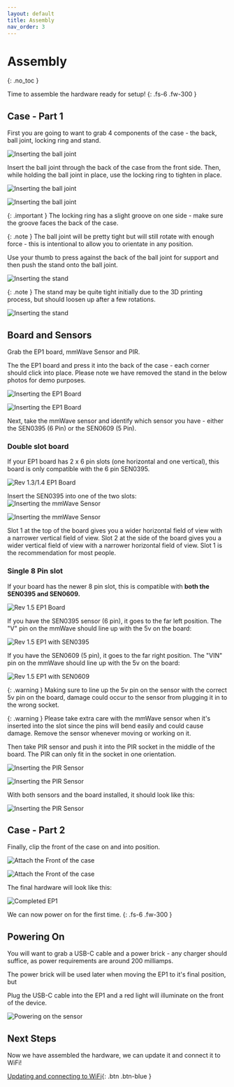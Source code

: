 ```yaml
---
layout: default
title: Assembly
nav_order: 3
---
```


# Assembly

{: .no_toc }

Time to assemble the hardware ready for setup!
{: .fs-6 .fw-300 }

## Case - Part 1

First you are going to want to grab 4 components of the case - the back, ball joint, locking ring and stand.

![Inserting the ball joint](images/assembly-insert-ball-joint-1.jpg)

Insert the ball joint through the back of the case from the front side. Then, while holding the ball joint in place, use the locking ring to tighten in place.

![Inserting the ball joint](images/assembly-insert-ball-joint-2.jpg)

![Inserting the ball joint](images/assembly-insert-ball-joint-3.jpg)

{: .important }
The locking ring has a slight groove on one side - make sure the groove faces the back of the case.

{: .note }
The ball joint will be pretty tight but will still rotate with enough force - this is intentional to allow you to orientate in any position.

Use your thumb to press against the back of the ball joint for support and then push the stand onto the ball joint.

![Inserting the stand](images/assembly-attaching-stand.jpg)

{: .note }
The stand may be quite tight initially due to the 3D printing process, but should loosen up after a few rotations.

![Inserting the stand](images/assembly-attaching-stand-2.jpg)

## Board and Sensors

Grab the EP1 board, mmWave Sensor and PIR.

The the EP1 board and press it into the back of the case - each corner should click into place. Please note we have removed the stand in the below photos for demo purposes.

![Inserting the EP1 Board](images/assembly-insert-ep1-board-1.jpg)

![Inserting the EP1 Board](images/assembly-insert-ep1-board-2.jpg)

Next, take the mmWave sensor and identify which sensor you have - either the SEN0395 (6 Pin) or the SEN0609 (5 Pin).

### Double slot board

If your EP1 board has 2 x 6 pin slots (one horizontal and one vertical), this board is only compatible with the 6 pin SEN0395.

![Rev 1.3/1.4 EP1 Board](images/hardware-overview-ep1-board-rev-1.4.jpg)

Insert the SEN0395 into one of the two slots:
![Inserting the mmWave Sensor](images/assembly-insert-mmwave-top-slot.jpg)

![Inserting the mmWave Sensor](images/assembly-insert-mmwave-side-slot.jpg)

Slot 1 at the top of the board gives you a wider horizontal field of view with a narrower vertical field of view. Slot 2 at the side of the board gives you a wider vertical field of view with a narrower horizontal field of view. Slot 1 is the recommendation for most people.

### Single 8 Pin slot

If your board has the newer 8 pin slot, this is compatible with **both the SEN0395 and SEN0609.**

![Rev 1.5 EP1 Board](images/hardware-overview-ep1-board-rev-1.5.jpg)

If you have the SEN0395 sensor (6 pin), it goes to the far left position. The "V" pin on the mmWave should line up with the 5v on the board:

![Rev 1.5 EP1 with SEN0395](images/hardware-overview-ep1-board-rev-1.5-SEN0395.jpg)

If you have the SEN0609 (5 pin), it goes to the far right position. The "VIN" pin on the mmWave should line up with the 5v on the board:

![Rev 1.5 EP1 with SEN0609](images/hardware-overview-ep1-board-rev-1.5-SEN0609.jpg)

{: .warning }
Making sure to line up the 5v pin on the sensor with the correct 5v pin on the board, damage could occur to the sensor from plugging it in to the wrong socket.

{: .warning }
Please take extra care with the mmWave sensor when it's inserted into the slot since the pins will bend easily and could cause damage. Remove the sensor whenever moving or working on it.

Then take PIR sensor and push it into the PIR socket in the middle of the board. The PIR can only fit in the socket in one orientation.

![Inserting the PIR Sensor](images/assembly-insert-pir-sensor-1.jpg)

![Inserting the PIR Sensor](images/assembly-insert-pir-sensor-2.jpg)

With both sensors and the board installed, it should look like this:

![Inserting the PIR Sensor](images/assembly-insert-pir-sensor-3.jpg)

## Case - Part 2

Finally, clip the front of the case on and into position.

![Attach the Front of the case](images/assembly-attaching-front-case.jpg)

![Attach the Front of the case](images/assembly-attaching-front-case-2.jpg)

The final hardware will look like this:

![Completed EP1](images/assembly-complete.jpg)

We can now power on for the first time.
{: .fs-6 .fw-300 }

## Powering On

You will want to grab a USB-C cable and a power brick - any charger should suffice, as power requirements are around 200 milliamps.

The power brick will be used later when moving the EP1 to it's final position, but

Plug the USB-C cable into the EP1 and a red light will illuminate on the front of the device.

![Powering on the sensor](images/connecting-wifi-power.jpg)

## Next Steps

Now we have assembled the hardware, we can update it and connect it to WiFi!

[Updating and connecting to WiFi](http://everythingsmarthome.github.io/everything-presence-one/updating.html){: .btn .btn-blue }

<script>
const toggleDarkMode = document.querySelector('.js-toggle-dark-mode');

jtd.addEvent(toggleDarkMode, 'click', function(){
  if (jtd.getTheme() === 'dark') {
    jtd.setTheme('light');
    toggleDarkMode.textContent = 'Preview dark color scheme';
  } else {
    jtd.setTheme('dark');
    toggleDarkMode.textContent = 'Return to the light side';
  }
});
</script>
